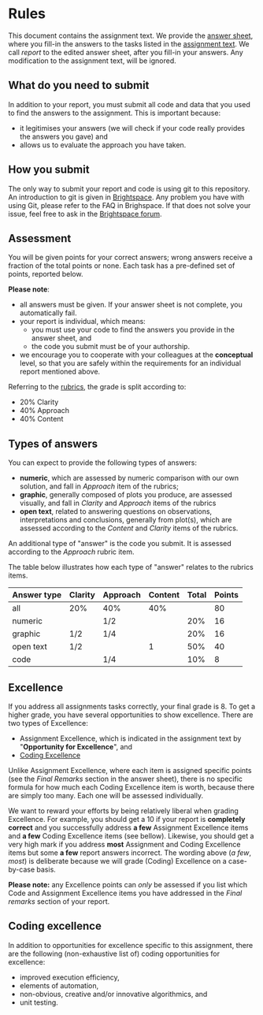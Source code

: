 # Rules

This document contains the assignment text. We provide the [answer sheet](/answer-sheet.md), where you fill-in the answers to the tasks listed in the [assignment text](/README.md). We call *report* to the edited answer sheet, after you fill-in your answers. Any modification to the assignment text, will be ignored.

## What do you need to submit

In addition to your report, you must submit all code and data that you used to find the answers to the assignment. This is important because:

- it legitimises your answers (we will check if your code really provides the answers you gave) and
- allows us to evaluate the approach you have taken.

## How you submit

The only way to submit your report and code is using git to this repository. An introduction to git is given in [Brightspace](https://brightspace.tudelft.nl/d2l/le/content/498874/viewContent/2663587/View). Any problem you have with using Git, please refer to the FAQ in Brighspace. If that does not solve your issue, feel free to ask in the [Brightspace forum](https://brightspace.tudelft.nl/d2l/le/498874/discussions/topics/72877/View).

## Assessment

You will be given points for your correct answers; wrong answers receive a fraction of the total points or none. Each task has a pre-defined set of points, reported below. 

**Please note**:

- all answers must be given. If your answer sheet is not complete, you automatically fail.
- your report is individual, which means:
  - you must use your code to find the answers you provide in the answer sheet, and
  - the code you submit must be of your authorship.
- we encourage you to cooperate with your colleagues at the **conceptual** level, so that you are safely within the requirements for an individual report mentioned above.

Referring to the [rubrics](https://brightspace.tudelft.nl/d2l/le/content/498874/viewContent/2663586/View), the grade is split according to:

- 20% Clarity
- 40% Approach
- 40% Content

## Types of answers

You can expect to provide the following types of answers:

- **numeric**, which are assessed by numeric comparison with our own solution, and fall in *Approach* item of the rubrics;
- **graphic**, generally composed of plots you produce, are assessed visually, and fall in *Clarity* and *Approach* items of the rubrics
- **open text**, related to answering questions on observations, interpretations and conclusions, generally from plot(s), which are assessed according to the *Content* and *Clarity* items of the rubrics.

An additional type of "answer" is the code you submit. It is assessed according to the *Approach* rubric item.

The table below illustrates how each type of "answer" relates to the rubrics items.

| Answer type   | Clarity | Approach | Content | Total | Points |
| ---           | ---     | ---      | ---     | ---   | ---    | 
| all           | 20%     | 40%      | 40%     |       | 80     | 
| numeric       |         | 1/2      |         | 20%   | 16     |
| graphic       |  1/2    | 1/4      |         | 20%   | 16     | 
| open text     |  1/2    |          | 1       | 50%   | 40     |
| code          |         | 1/4      |         | 10%   | 8      |

## Excellence

If you address all assignments tasks correctly, your final grade is 8. To get a higher grade, you have several opportunities to show excellence. There are two types of Excellence:

- Assignment Excellence, which is indicated in the assignment text by "**Opportunity for Excellence**", and
- [Coding Excellence](#coding-excellence)

Unlike Assignment Excellence, where each item is assigned specific points (see the *Final Remarks* section in the answer sheet), there is no specific formula for how much each Coding Excellence item is worth, because there are simply too many. Each one will be assessed individually.

We want to reward your efforts by being relatively liberal when grading Excellence. For example, you should get a 10 if your report is **completely correct** and you successfully address **a few** Assignment Excellence items and **a few** Coding Excellence items (see bellow). Likewise, you should get a very high mark if you address **most** Assignment and Coding Excellence items but some **a few** report answers incorrect. The wording above (*a few*, *most*) is deliberate because we will grade (Coding) Excellence on a case-by-case basis.

**Please note:** any Excellence points can _only_ be assessed if you list which Code and Assignment Excellence items you have addressed in the *Final remarks* section of your report.

## Coding excellence

In addition to opportunities for excellence specific to this assignment, there are the following (non-exhaustive list of) coding opportunities for excellence:

- improved execution efficiency,
- elements of automation,
- non-obvious, creative and/or innovative algorithmics, and
- unit testing. 
